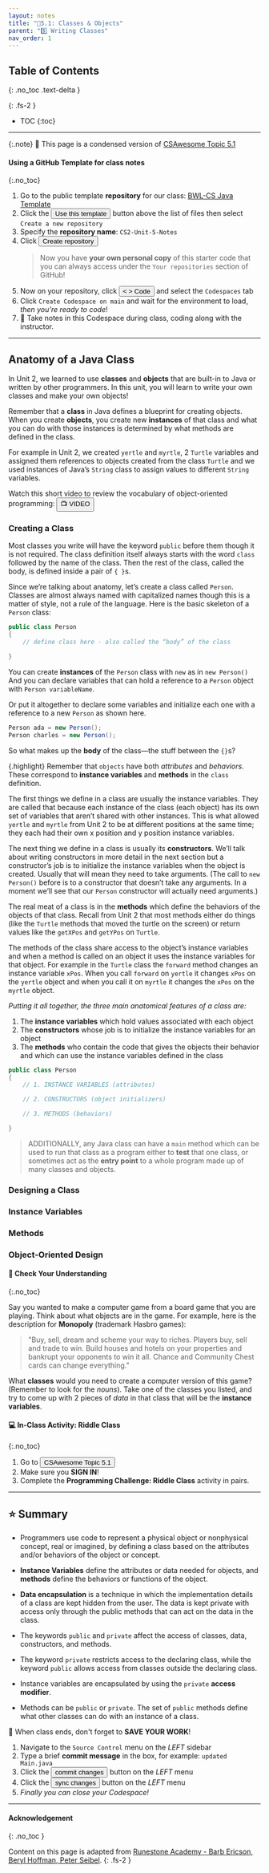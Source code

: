 ```yaml
---
layout: notes
title: "📓5.1: Classes & Objects" 
parent: "5️⃣ Writing Classes"
nav_order: 1
---
```


## Table of Contents
{: .no_toc .text-delta }

{: .fs-2 }
- TOC
{:toc}

---

{:.note}
📖 This page is a condensed version of [CSAwesome Topic 5.1](https://runestone.academy/ns/books/published/csawesome/Unit5-Writing-Classes/topic-5-1-parts-of-class.html?mode=browsing) 

#### Using a GitHub Template for class notes
{:.no_toc}

<div class="setup" markdown="block">

1. Go to the public template **repository** for our class: [BWL-CS Java Template](https://github.com/BWL-CS/java-template)
2. Click the <button type="button" name="button" class="btn btn-green">Use this template</button> button above the list of files then select `Create a new repository`
3. Specify the **repository name**: `CS2-Unit-5-Notes`
4. Click <button type="button" name="button" class="btn btn-green">Create repository</button>
    > Now you have **your own personal copy** of this starter code that you can always access under the `Your repositories` section of GitHub! 
5. Now on your repository, click <button type="button" name="button" class="btn btn-green"> < > Code </button> and select the `Codespaces` tab
6. Click `Create Codespace on main` and wait for the environment to load, _then you're ready to code_!
7. 📝 Take notes in this Codespace during class, coding along with the instructor.

</div>

---

## Anatomy of a Java Class

In Unit 2, we learned to use **classes** and **objects** that are built-in to
Java or written by other programmers. In this unit, you will learn to write your
own classes and make your own objects!

Remember that a **class** in Java defines a blueprint for creating objects. When
you create **objects**, you create new **instances** of that class and what you
can do with those instances is determined by what methods are defined in the
class.

For example in Unit 2, we created ``yertle`` and ``myrtle``, 2 ``Turtle``
variables and assigned them references to objects created from the class
``Turtle`` and we used instances of Java’s ``String`` class to assign values to
different ``String`` variables.

Watch this short video to review the vocabulary of object-oriented programming:
<a href="https://www.youtube.com/watch?v=LfSaSANJPLg" target="_blank"><button class="btn">📺 VIDEO</button></a>

### Creating a Class

Most classes you write will have the keyword ``public`` before them though it is
not required. The class definition itself always starts with the word ``class``
followed by the name of the class. Then the rest of the class, called the body,
is defined inside a pair of ``{ }``s.

Since we’re talking about anatomy, let’s create a class called ``Person``.
Classes are almost always named with capitalized names though this is a matter
of style, not a rule of the language. Here is the basic skeleton of a ``Person``
class:

```java
public class Person
{
    // define class here - also called the “body” of the class

}
```

You can create **instances** of the ``Person`` class with ``new`` as in ``new
Person()`` And you can declare variables that can hold a reference to a
``Person`` object with ``Person variableName``.

Or put it altogether to declare some variables and initialize each one with a
reference to a new ``Person`` as shown here.

```java
Person ada = new Person();
Person charles = new Person();
```

So what makes up the **body** of the class—the stuff between the ``{}``s?

{.highlight}
Remember that `objects` have both _attributes_ and _behaviors_. These correspond to
**instance variables** and **methods** in the `class` definition.

The first things we define in a class are usually the instance variables. They
are called that because each instance of the class (each object) has its own set
of variables that aren’t shared with other instances. This is what allowed
``yertle`` and ``myrtle`` from Unit 2 to be at different positions at the same
time; they each had their own x position and y position instance variables.

The next thing we define in a class is usually its **constructors**. We’ll talk
about writing constructors in more detail in the next section but a
constructor’s job is to initialize the instance variables when the object is
created. Usually that will mean they need to take arguments. (The call to ``new
Person()`` before is to a constructor that doesn’t take any arguments. In a
moment we’ll see that our ``Person`` constructor will actually need arguments.)

The real meat of a class is in the **methods** which define the behaviors of the
objects of that class. Recall from Unit 2 that most methods either do things
(like the ``Turtle`` methods that moved the turtle on the screen) or return
values like the ``getXPos`` and ``getYPos`` on ``Turtle``.

The methods of the class share access to the object’s instance variables and
when a method is called on an object it uses the instance variables for that
object. For example in the ``Turtle`` class the ``forward`` method changes an
instance variable ``xPos``. When you call ``forward`` on ``yertle`` it changes
``xPos`` on the ``yertle`` object and when you call it on ``myrtle`` it changes
the ``xPos`` on the ``myrtle`` object.

<div class="imp" markdown="block">
    
_Putting it all together, the three main anatomical features of a class are:_

1. The **instance variables** which hold values associated with each object
2. The **constructors** whose job is to initialize the instance variables for an object
3. The **methods** who contain the code that gives the objects their behavior and which
can use the instance variables defined in the class

```java
public class Person
{
    // 1. INSTANCE VARIABLES (attributes)

    // 2. CONSTRUCTORS (object initializers)

    // 3. METHODS (behaviors)

}
```

</div>

> ADDITIONALLY, any Java class can have a ``main`` method which can be used to run that class as a
program either to **test** that one class, or sometimes act as the **entry point** to a whole
program made up of many classes and objects.

### Designing a Class


### Instance Variables

### Methods

### Object-Oriented Design


#### 🧠 Check Your Understanding
{:.no_toc}

<div class="task" markdown="block">
    
Say you wanted to make a computer game from a board game that you are playing. Think about what objects are in the game. For example, here is the description for **Monopoly** (trademark Hasbro games):
> "Buy, sell, dream and scheme your way to riches. Players buy, sell and trade to win. Build houses and hotels on your properties and bankrupt your opponents to win it all. Chance and Community Chest cards can change everything." 

What **classes** would you need to create a computer version of this game? (Remember to look for the _nouns_). Take one of the classes you listed, and try to come up with 2 pieces of _data_ in that class that will be the **instance variables**.

</div>

#### 💻 In-Class Activity: Riddle Class
{:.no_toc}


<div class="task" markdown="block">

1. Go to <a href="https://runestone.academy/ns/books/published/csawesome/Unit5-Writing-Classes/topic-5-1-parts-of-class.html?mode=browsing"><button type="button" name="button" class="btn">CSAwesome Topic 5.1</button></a> 
2. Make sure you **SIGN IN**!
3. Complete the **Programming Challenge: Riddle Class** activity in pairs.

</div>

---

## ⭐️ Summary

- Programmers use code to represent a physical object or nonphysical concept,
  real or imagined, by defining a class based on the attributes and/or behaviors
  of the object or concept.

- **Instance Variables** define the attributes or data needed for objects, and
  **methods** define the behaviors or functions of the object.

- **Data encapsulation** is a technique in which the implementation details of a
  class are kept hidden from the user. The data is kept private with access only
  through the public methods that can act on the data in the class.

- The keywords ``public`` and ``private`` affect the access of classes, data,
  constructors, and methods.

- The keyword ``private`` restricts access to the declaring class, while the
  keyword ``public`` allows access from classes outside the declaring class.

- Instance variables are encapsulated by using the ``private`` **access
  modifier**.

- Methods can be ``public`` or ``private``. The set of ``public`` methods define
  what other classes can do with an instance of a class.


<div class="warn" markdown="block">

🛑 When class ends, don't forget to **SAVE YOUR WORK**!

1. Navigate to the `Source Control` menu on the _LEFT_ sidebar
2. Type a brief **commit message** in the box, for example: `updated Main.java`
3. Click the <button type="button" name="button" class="btn btn-green">commit changes</button> button on the _LEFT_ menu
4. Click the <button type="button" name="button" class="btn btn-green">sync changes</button> button on the _LEFT_ menu
5. _Finally you can close your Codespace!_

</div>

---

#### Acknowledgement
{: .no_toc }

Content on this page is adapted from [Runestone Academy - Barb Ericson, Beryl Hoffman, Peter Seibel](https://runestone.academy/ns/books/published/csawesome/index.html?mode=browsing).
{: .fs-2 }

